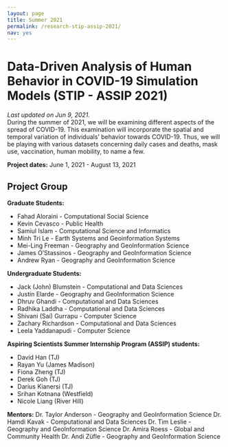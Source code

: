 ```yaml
---
layout: page
title: Summer 2021
permalink: /research-stip-assip-2021/
nav: yes
---
```


# Data-Driven Analysis of Human Behavior in COVID-19 Simulation Models (STIP - ASSIP 2021)
*Last updated on Jun 9, 2021.*  
During the summer of 2021, we will be examining different aspects of the spread of COVID-19. This examination will incorporate the spatial and temporal variation of individuals’ behavior towards COVID-19. Thus, we will be playing with various datasets concerning daily cases and deaths, mask use, vaccination, human mobility, to name a few.  
  

**Project dates:** June 1, 2021 - August 13, 2021


## Project Group

**Graduate Students:**
- Fahad Aloraini - Computational Social Science
- Kevin Cevasco - Public Health 
- Samiul Islam - Computational Science and Informatics
- Minh Tri Le - Earth Systems and Geoinformation Systems
- Mei-Ling Freeman - Geography and GeoInformation Science
- James O’Stassinos - Geography and GeoInformation Science
- Andrew Ryan - Geography and GeoInformation Science
  
  

**Undergraduate Students:**
- Jack (John) Blumstein - Computational and Data Sciences
- Justin Elarde - Geography and GeoInformation Science
- Dhruv Ghandi - Computational and Data Sciences
- Radhika Laddha - Computational and Data Sciences
- Shivani (Sai) Gurrapu - Computer Science
- Zachary Richardson - Computational and Data Sciences 
- Leela Yaddanapudi - Computer Science
  
  

**Aspiring Scientists Summer Internship Program (ASSIP) students:**
- David Han (TJ)
- Rayan Yu (James Madison)
- Fiona Zheng (TJ)
- Derek Goh (TJ)
- Darius Kianersi (TJ)
- Srihan Kotnana (Westfield)
- Nicole Liang (River Hill)
  
  

**Mentors:**
Dr. Taylor Anderson - Geography and GeoInformation Science
Dr. Hamdi Kavak - Computational and Data Sciences
Dr. Tim Leslie - Geography and GeoInformation Science
Dr. Amira Roess - Global and Community Health
Dr. Andi Züfle - Geography and GeoInformation Science